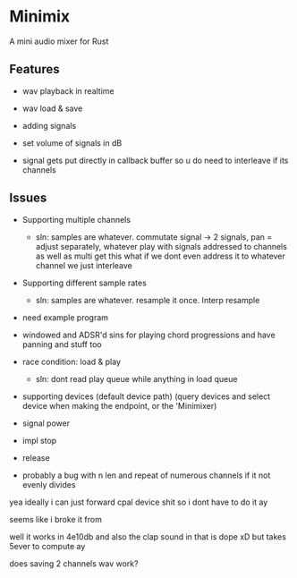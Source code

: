 # Minimix
A mini audio mixer for Rust


## Features
* wav playback in realtime
* wav load & save
* adding signals
* set volume of signals in dB

* signal gets put directly in callback buffer so u do need to interleave if its channels

## Issues 
* Supporting multiple channels
    * sln: samples are whatever. commutate signal -> 2 signals, pan = adjust separately, whatever
            play with signals addressed to channels as well as multi
            get this what if we dont even address it to whatever channel we just interleave
* Supporting different sample rates
    * sln: samples are whatever. resample it once. Interp resample 
* need example program
* windowed and ADSR'd sins for playing chord progressions and have panning and stuff too
* race condition: load & play
    * sln: dont read play queue while anything in load queue
* supporting devices (default device path) (query devices and select device when making the endpoint, or the 'Minimixer)
* signal power
* impl stop
* release

* probably a bug with n len and repeat of numerous channels if it not evenly divides

yea ideally i can just forward cpal device shit so i dont have to do it ay

seems like i broke it from 


well it works in 4e10db and also the clap sound in that is dope xD but takes 5ever to compute ay

does saving 2 channels wav work?